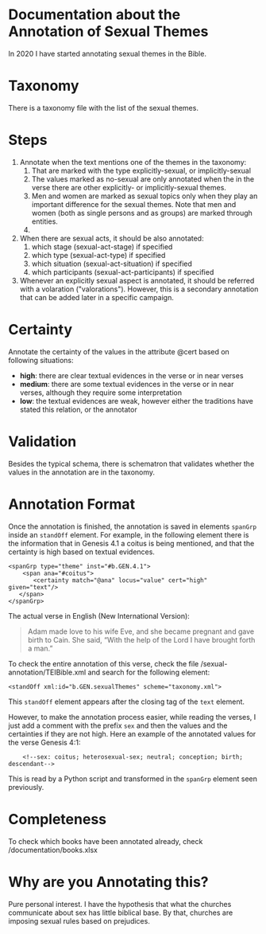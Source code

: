 # Documentation about the Annotation of Sexual Themes

In 2020 I have started annotating sexual themes in the Bible.

# Taxonomy
There is a taxonomy file with the list of the sexual themes.

# Steps
1. Annotate when the text mentions one of the themes in the taxonomy:
	1. That are marked with the type explicitly-sexual, or implicitly-sexual
	2. The values marked as no-sexual are only annotated when the in the verse there are other explicitly- or implicitly-sexual themes.
	3. Men and women are marked as sexual topics only when they play an important difference for the sexual themes. Note that men and women (both as single persons and as groups) are marked through entities.
	3. 
2. When there are sexual acts, it should be also annotated:	
	1. which stage (sexual-act-stage) if specified
	2. which type (sexual-act-type) if specified
	3. which situation (sexual-act-situation) if specified
	4. which participants (sexual-act-participants) if specified
3. Whenever an explicitly sexual aspect is annotated, it should be referred with a volaration ("valorations"). However, this is a secondary annotation that can be added later in a specific campaign.


# Certainty
 Annotate the certainty of the values in the attribute @cert based on following situations:
 
- **high**: there are clear textual evidences in the verse or in near verses
- **medium**: there are some textual evidences in the verse or in near verses, although they require some interpretation
- **low**: the textual evidences are weak, however either the traditions have stated this relation, or the annotator 

# Validation
Besides the typical schema, there is schematron that validates whether the values in the annotation are in the taxonomy.

# Annotation Format

Once the annotation is finished, the annotation is saved in elements `spanGrp` inside an `standOff` element. For example, in the following element there is the information that in Genesis 4.1 a coitus is being mentioned, and that the certainty is high based on textual evidences.

    <spanGrp type="theme" inst="#b.GEN.4.1">
    	<span ana="#coitus">
	   	   <certainty match="@ana" locus="value" cert="high" given="text"/>
	   </span>
    </spanGrp>

The actual verse in English (New International Version):

> Adam made love to his wife Eve, and she became pregnant and gave birth to Cain. She said, “With the help of the Lord I have brought forth a man.”

To check the entire annotation of this verse, check the file /sexual-annotation/TEIBible.xml and search for the following element:

    <standOff xml:id="b.GEN.sexualThemes" scheme="taxonomy.xml">

This `standOff` element appears after the closing tag of the `text` element.

However, to make the annotation process easier, while reading the verses, I just add a comment with the prefix `sex` and then the values and the certainties if they are not high. Here an example of the annotated values for the verse Genesis 4:1:

        <!--sex: coitus; heterosexual-sex; neutral; conception; birth; descendant-->

This is read by a Python script and transformed in the `spanGrp` element seen previously.

# Completeness

To check which books have been annotated already, check /documentation/books.xlsx

# Why are you Annotating this?

Pure personal interest. I have the hypothesis that what the churches communicate about sex has little biblical base. By that, churches are imposing sexual rules based on prejudices.
